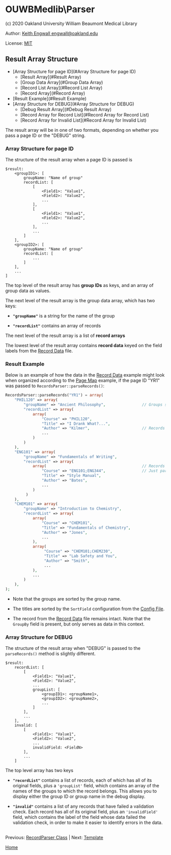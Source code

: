 # OUWBMedlib\Parser
(c) 2020 Oakland University William Beaumont Medical Library

Author: [Keith Engwall <engwall@oakland.edu>](mailto:engwall@oakland.edu)

License: [MIT](https://opensource.org/licenses/MIT)

## Result Array Structure
* [Array Structure for page ID](#Array Structure for page ID)
    * [Result Array](#Result Array)
    * [Group Data Array](#Group Data Array)
    * [Record List Array](#Record List Array)
    * [Record Array](#Record Array)
* [Result Example](#Result Example)
* [Array Structure for DEBUG](#Array Structure for DEBUG)
    * [Debug Result Array](#Debug Result Array)
    * [Record Array for Record List](#Record Array for Record List)
    * [Record Array for Invalid List](#Record Array for Invalid List)
    
The result array will be in one of two formats, depending
on whether you pass a page ID or the "DEBUG" string.

### Array Structure for page ID
The structure of the result array when a page ID is passed
is 
```
$result:
    <groupID1>: [
        groupName: "Name of group"
        recordList: [
            [
                <Field1>: "Value1",
                <Field2>: "Value2",
                ...
            ],
            [
                <Field1>: "Value1",
                <Field2>: "Value2",
                ...
            ],
            ...
        ]
    ],
    <groupID2>: [
        groupName: "Name of group"
        recordList: [
            ...
        ]
    ],
    ...
]          
```
The top level of the result array has **group IDs** as keys,
and an array of group data as values.

The next level of the result array is the group data
array, which has two keys:
* **`"groupName"`** is a string for the name of the group

* **`"recordList"`** contains an array of records

The next level of the result array is a list of **record arrays**

The lowest level of the result array contains **record data**
keyed on the field labels from the [Record Data](RecordData.md) file.

### Result Example
Below is an example of how the data in the [Record Data](RecordData.md) example
might look when organized according to the [Page Map](PageMap.md) example,
if the page ID "YR1" was passed to `RecordsParser::parseRecords()`:
```php
RecordsParser::parseRecords("YR1") = array(
    "PHIL120" => array(
        "groupName" => "Ancient Philosophy",                // Groups sorted by name
        "recordList" => array(
            array(
                "Course" => "PHIL120",
                "Title" => "I Drank What?...",
                "Author" => "Kilmer",                       // Records sorted by SortField
                ...
            )
        )   
    ),
    "ENG101" => array(
        "groupName" => "Fundamentals of Writing",           
        "recordList" => array(
            array(                                          // Records are left intact
                "Course" => "ENG101;ENG344",                // Just part of the record
                "Title" => "Style Manual",
                "Author" => "Bates",
                ...
            )                                         
         )
    ),                                                 
    "CHEM101" => array(                                     
        "groupName" => "Introduction to Chemistry",         
        "recordList" => array(                              
            array(                                          
                "Course" => "CHEM101",
                "Title" => "Fundamentals of Chemistry",
                "Author" => "Jones",
                ...                                         
            ),
            array(                                          
                 "Course" => "CHEM101;CHEM230",
                 "Title" => "Lab Safety and You",
                 "Author" => "Smith",
                 ...                                           
            ),
            ...                                             
        )
    ),
);
```
* Note that the groups are sorted by the group name.

* The titles are sorted by the `SortField` configuration 
from the [Config File](Config.md).

* The record from the [Record Data](RecordData.md) file 
remains intact. Note that the `GroupBy` field is present, 
but only serves as data in this context.

### Array Structure for DEBUG
The structure of the result array when "DEBUG" is passed to the
`parseRecords()` method is slightly different.

```
$result:
    recordList: [
        [
            <Field1>: "Value1",
            <Field2>: "Value2",
            ...
            groupList: [
                <groupID1>: <groupName1>,
                <groupID2>: <groupName2>,
                ...
            ]
        ],
        ...
    ],
    invalid: [
        [
            <Field1>: "Value1",
            <Field2>: "Value2",
            ...
            invalidField: <FieldN>
        ],
        ...        
    ]    
```
The top level array has two keys
* **`"recordList"`** contains a list of records, 
each of which has all of its original fields, plus
a `'groupList'` field, which contains an array of the names
of the groups to which the record belongs.  This allows you
to display either the group ID or group name in the debug display.

* **`"invalid"`** contains a list of any records that have
failed a validation check.  Each record has all of its
original field, plus an `'invalidField'` field, which contains
the label of the field whose data failed the validation check,
in order to make it easier to identify errors in the data.

##
Previous: [RecordParser Class](RecordParser.md) | Next: [Template](Template.md)

[Home](../README.md)
